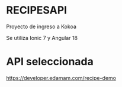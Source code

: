 # RECIPESAPI

Proyecto de ingreso a Kokoa

Se utiliza Ionic 7 y Angular 18

# API seleccionada

https://developer.edamam.com/recipe-demo

